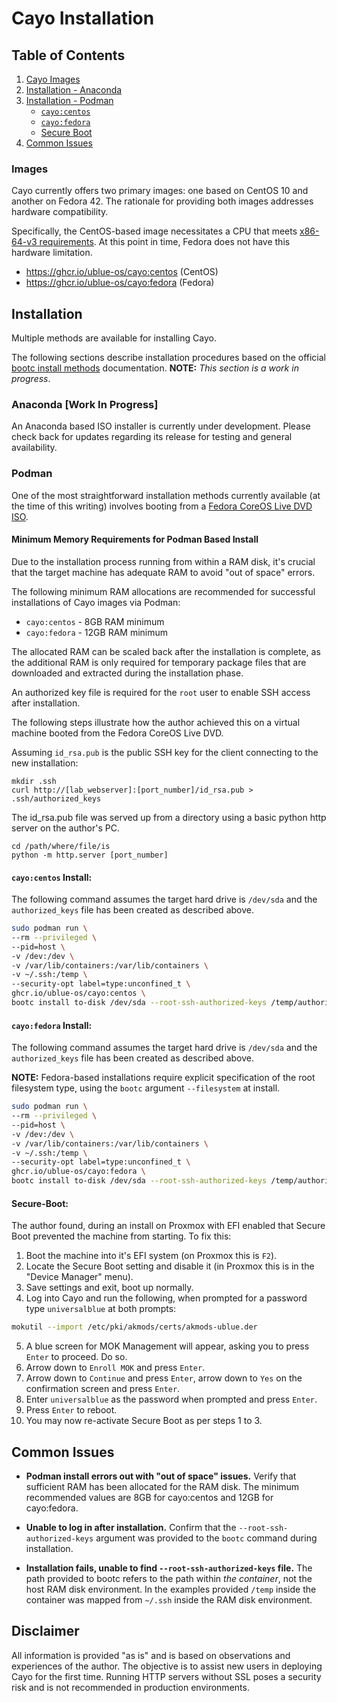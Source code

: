# Cayo Installation


## Table of Contents
1. [Cayo Images](#images)
2. [Installation - Anaconda](#anaconda-work-in-progress)
3. [Installation - Podman](#podman)
    - [`cayo:centos`](#cayocentos-install)
    - [`cayo:fedora`](#cayofedora-install)
    - [Secure Boot](#secure-boot)
4. [Common Issues](#common-issues)

### Images
Cayo currently offers two primary images: one based on CentOS 10 and another on Fedora 42. The rationale for providing both images addresses hardware compatibility.

Specifically, the CentOS-based image necessitates a CPU that meets [x86-64-v3 requirements](https://en.wikipedia.org/wiki/X86-64#Microarchitecture_levels).  At this point in time, Fedora does not have this hardware limitation.

- https://ghcr.io/ublue-os/cayo:centos (CentOS)
- https://ghcr.io/ublue-os/cayo:fedora (Fedora)

## Installation
Multiple methods are available for installing Cayo.

The following sections describe installation procedures based on the official [bootc install methods](https://docs.fedoraproject.org/en-US/bootc/bare-metal/) documentation.
__NOTE:__ _This section is a work in progress_.

### Anaconda [Work In Progress]
An Anaconda based ISO installer is currently under development.  Please check back for updates regarding its release for testing and general availability.

### Podman
One of the most straightforward installation methods currently available (at the time of this writing) involves booting from a [Fedora CoreOS Live DVD ISO](https://fedoraproject.org/coreos/download?stream=stable).

#### Minimum Memory Requirements for Podman Based Install
Due to the installation process running from within a RAM disk, it's crucial that the target machine has adequate RAM to avoid "out of space" errors.

The following minimum RAM allocations are recommended for successful installations of Cayo images via Podman:

- `cayo:centos` - 8GB RAM minimum
- `cayo:fedora` - 12GB RAM minimum

The allocated RAM can be scaled back after the installation is complete, as the additional RAM is only required for temporary package files that are downloaded and extracted during the installation phase.

An authorized key file is required for the `root` user to enable SSH access after installation.

The following steps illustrate how the author achieved this on a virtual machine booted from the Fedora CoreOS Live DVD.

Assuming `id_rsa.pub` is the public SSH key for the client connecting to the new installation:
```
mkdir .ssh
curl http://[lab_webserver]:[port_number]/id_rsa.pub > .ssh/authorized_keys
```

The id_rsa.pub file was served up from a directory using a basic python http server on the author's PC.
```
cd /path/where/file/is
python -m http.server [port_number]
```


#### `cayo:centos` Install:
The following command assumes the target hard drive is `/dev/sda` and the `authorized_keys` file has been created as described above.
```bash
sudo podman run \
--rm --privileged \
--pid=host \
-v /dev:/dev \
-v /var/lib/containers:/var/lib/containers \
-v ~/.ssh:/temp \
--security-opt label=type:unconfined_t \
ghcr.io/ublue-os/cayo:centos \
bootc install to-disk /dev/sda --root-ssh-authorized-keys /temp/authorized_keys
```

#### `cayo:fedora` Install:
The following command assumes the target hard drive is `/dev/sda` and the `authorized_keys` file has been created as described above.

__NOTE:__  Fedora-based installations require explicit specification of the root filesystem type, using the `bootc` argument `--filesystem` at install.
```bash
sudo podman run \
--rm --privileged \
--pid=host \
-v /dev:/dev \
-v /var/lib/containers:/var/lib/containers \
-v ~/.ssh:/temp \
--security-opt label=type:unconfined_t \
ghcr.io/ublue-os/cayo:fedora \
bootc install to-disk /dev/sda --root-ssh-authorized-keys /temp/authorized_keys --filesystem xfs
```

#### Secure-Boot:  
The author found, during an install on Proxmox with EFI enabled that Secure Boot prevented the machine from starting.  To fix this:

1.  Boot the machine into it's EFI system (on Proxmox this is `F2`).
2.  Locate the Secure Boot setting and disable it (in Proxmox this is in the "Device Manager" menu).
3.  Save settings and exit, boot up normally.
4.  Log into Cayo and run the following, when prompted for a password type `universalblue` at both prompts:  
```bash
mokutil --import /etc/pki/akmods/certs/akmods-ublue.der
```
5.  A blue screen for MOK Management will appear, asking you to press `Enter` to proceed.  Do so.
6.  Arrow down to `Enroll MOK` and press `Enter`.
7.  Arrow down to `Continue` and press `Enter`, arrow down to `Yes` on the confirmation screen and press `Enter`.
8.  Enter `universalblue` as the password when prompted and press `Enter`.
9.  Press `Enter` to reboot.  
10.  You may now re-activate Secure Boot as per steps 1 to 3.


## Common Issues
- __Podman install errors out with "out of space" issues.__
Verify that sufficient RAM has been allocated for the RAM disk.  The minimum recommended values are 8GB for cayo:centos and 12GB for cayo:fedora.

- __Unable to log in after installation.__
Confirm that the `--root-ssh-authorized-keys` argument was provided to the `bootc` command during installation.

- __Installation fails, unable to find `--root-ssh-authorized-keys` file.__
The path provided to bootc refers to the path within _the container_, not the host RAM disk environment.  In the examples provided `/temp` inside the container was mapped from `~/.ssh` inside the RAM disk environment.

## Disclaimer
All information is provided "as is" and is based on observations and experiences of the author. The objective is to assist new users in deploying Cayo for the first time.  Running HTTP servers without SSL poses a security risk and is not recommended in production environments.